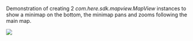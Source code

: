Demonstration of creating 2 *com.here.sdk.mapview.MapView* instances to show a minimap on the bottom, the minimap pans and zooms following the main map.

![](https://i.imgur.com/Nbeag8F.jpg)
